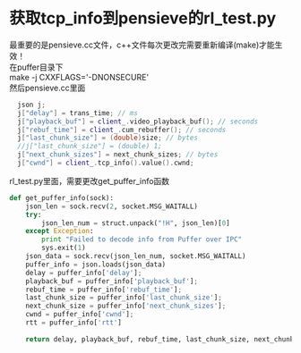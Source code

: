 # 获取tcp_info到pensieve的rl_test.py  
最重要的是pensieve.cc文件，c++文件每次更改完需要重新编译(make)才能生效！  
在puffer目录下  
make -j CXXFLAGS='-DNONSECURE'  
然后pensieve.cc里面  
```c++
  json j;
  j["delay"] = trans_time; // ms
  j["playback_buf"] = client_.video_playback_buf(); // seconds
  j["rebuf_time"] = client_.cum_rebuffer(); // seconds
  j["last_chunk_size"] = (double)size; // bytes
  //j["last_chunk_size"] = (double) 1;
  j["next_chunk_sizes"] = next_chunk_sizes; // bytes
  j["cwnd"] = client_.tcp_info().value().cwnd;
``` 
rl_test.py里面，需要更改get_puffer_info函数  
```python
def get_puffer_info(sock):
    json_len = sock.recv(2, socket.MSG_WAITALL)
    try:
        json_len_num = struct.unpack("!H", json_len)[0]
    except Exception:
        print "Failed to decode info from Puffer over IPC"
        sys.exit(1)
    json_data = sock.recv(json_len_num, socket.MSG_WAITALL)
    puffer_info = json.loads(json_data)
    delay = puffer_info['delay'];
    playback_buf = puffer_info['playback_buf'];
    rebuf_time = puffer_info['rebuf_time'];
    last_chunk_size = puffer_info['last_chunk_size'];
    next_chunk_size = puffer_info['next_chunk_sizes'];
    cwnd = puffer_info['cwnd'];
    rtt = puffer_info['rtt']
    
    return delay, playback_buf, rebuf_time, last_chunk_size, next_chunk_size, cwnd, rtt
```
